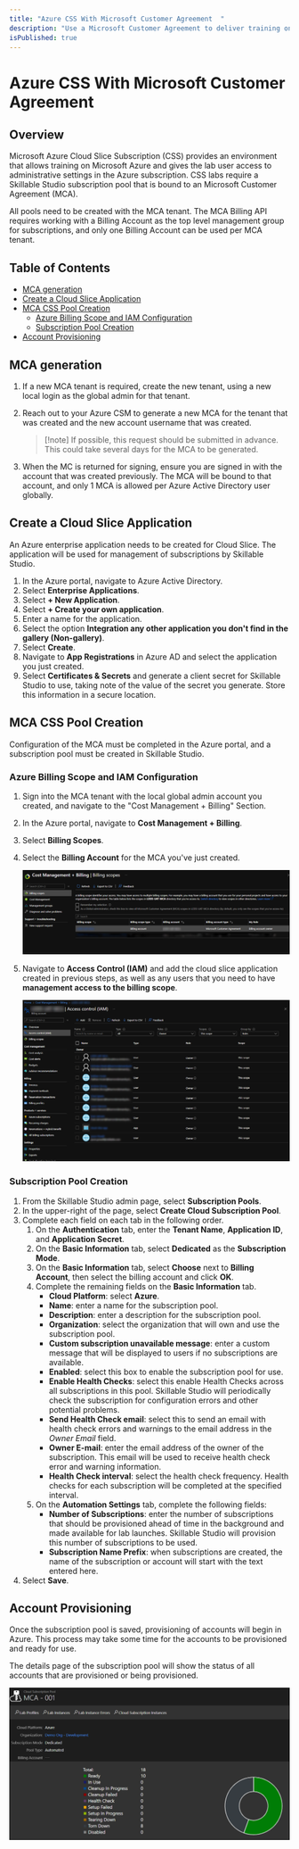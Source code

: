 ```yaml
---
title: "Azure CSS With Microsoft Customer Agreement  "
description: "Use a Microsoft Customer Agreement to deliver training on Microsoft Azure subscriptions."
isPublished: true
---
```


# Azure CSS With Microsoft Customer Agreement  

## Overview

Microsoft Azure Cloud Slice Subscription (CSS) provides an environment that allows training on Microsoft Azure and gives the lab user access to administrative settings in the Azure subscription. CSS labs require a Skillable Studio subscription pool that is bound to an Microsoft Customer Agreement (MCA). 

All pools need to be created with the MCA tenant. The MCA Billing API requires working with a Billing Account as the top level management group for subscriptions, and only one Billing Account can be used per MCA tenant. 

## Table of Contents

* [MCA generation](#mca-generation)
* [Create a Cloud Slice Application](#create-a-cloud-slice-application)
* [MCA CSS Pool Creation](#mca-css-pool-creation)
    - [Azure Billing Scope and IAM Configuration](#azure-billing-scope-and-iam-configuration)
    - [Subscription Pool Creation](#subscription-pool-creation)
* [Account Provisioning](#account-provisioning)

## MCA generation
1. If a new MCA tenant is required, create the new tenant, using a new local login as the global admin for that tenant. 
1. Reach out to your Azure CSM to generate a new MCA for the tenant that was created and the new account username that was created. 
    >[!note] If possible, this request should be submitted in advance. This could take several days for the MCA to be generated. 

1. When the MC is returned for signing, ensure you are signed in with the account that was created previously. The MCA will be bound to that account, and only 1 MCA is allowed per Azure Active Directory user globally.

## Create a Cloud Slice Application 

An Azure enterprise application needs to be created for Cloud Slice. The application will be used for management of subscriptions by Skillable Studio. 

1. In the Azure portal, navigate to Azure Active Directory. 
1. Select **Enterprise Applications**.
1. Select **+ New Application**.
1. Select **+ Create your own application**.
1. Enter a name for the application. 
1. Select the option **Integration any other application you don't find in the gallery (Non-gallery)**.
1. Select **Create**.
1. Navigate to **App Registrations** in Azure AD and select the application you just created.
1. Select **Certificates & Secrets** and generate a client secret for Skillable Studio to use, taking note of the value of the secret you generate. Store this information in a secure location. 
 
## MCA CSS Pool Creation

Configuration of the MCA must be completed in the Azure portal, and a subscription pool must be created in Skillable Studio. 

### Azure Billing Scope and IAM Configuration 

1. Sign into the MCA tenant with the local global admin account you created, and navigate to the "Cost Management + Billing" Section.

1. In the Azure portal, navigate to **Cost Management + Billing**. 
1. Select **Billing Scopes**.
1. Select the **Billing Account** for the MCA you've just created.
 
    ![Select Billing Account](images/select-billing-account.png)
 
1. Navigate to **Access Control (IAM)** and add the cloud slice application created in previous steps, as well as any users that you need to have **management access to the billing scope**.

    ![Navigate to Access Control](images/navigate-to-access-control.png)
 
### Subscription Pool Creation

1. From the Skillable Studio admin page, select **Subscription Pools**. 
1. In the upper-right of the page, select **Create Cloud Subscription Pool**.
1. Complete each field on each tab in the following order. 
    1. On the **Authentication** tab, enter the **Tenant Name**, **Application ID**, and **Application Secret**. 
    1. On the **Basic Information** tab, select **Dedicated** as the **Subscription Mode**. 
    1. On the **Basic Information** tab, select **Choose** next to **Billing Account**, then select the billing account and click **OK**. 
    1. Complete the remaining fields on the **Basic Information** tab. 
        - **Cloud Platform**: select **Azure**.
       - **Name**: enter a name for the subscription pool. 
        - **Description**: enter a description for the subscription pool. 
        - **Organization**: select the organization that will own and use the subscription pool. 
        - **Custom subscription unavailable message**: enter a custom message that will be displayed to users if no subscriptions are available.
        - **Enabled**: select this box to enable the subscription pool for use. 
        - **Enable Health Checks**: select this enable Health Checks across all subscriptions in this pool. Skillable Studio will periodically check the subscription for configuration errors and other potential problems. 
        - **Send Health Check email**: select this to send an email with health check errors and warnings to the email address in the _Owner Email_ field. 
        - **Owner E-mail**: enter the email address of the owner of the subscription. This email will be used to receive health check error and warning information. 
        - **Health Check interval**: select the health check frequency. Health checks for each subscription will be completed at the specified interval. 
    1. On the **Automation Settings** tab, complete the following fields:
        - **Number of Subscriptions**: enter the number of subscriptions that should be provisioned ahead of time in the background and made available for lab launches. Skillable Studio will provision this number of subscriptions to be used. 
        - **Subscription Name Prefix**: when subscriptions are created, the name of the subscription or account will start with the text entered here. 
1. Select **Save**. 

## Account Provisioning

Once the subscription pool is saved, provisioning of accounts will begin in Azure. This process may take some time for the accounts to be provisioned and ready for use. 

The details page of the subscription pool will show the status of all accounts that are provisioned or being provisioned. 

![](images/sub-pool-account-status.png)